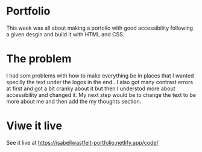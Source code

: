# Portfolio

This week was all about making a portolio with good accessibility following a given desgin and build it with HTML and CSS.

# The problem

I had som problems with how to make everything be in places that I wanted specilly the text under the logos in the end.. I also got many contrast errors at first and got a bit cranky about it but then I understod more about accessibility and changed it. My next step would be to change the text to be more about me and then add the my thoughts section.

# Viwe it live

See it live at https://isabellwastfelt-portfolio.netlify.app/code/
